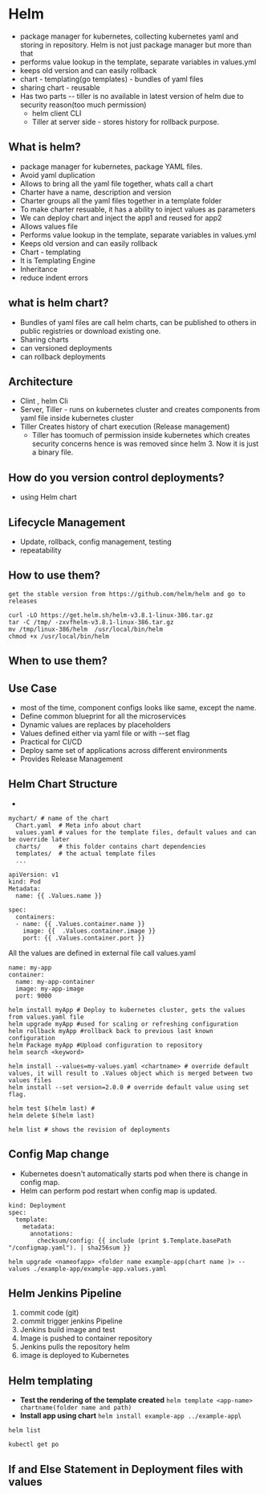 # Helm
- package manager for kubernetes, collecting kubernetes yaml and storing in repository. Helm is not just package manager but more than that
- performs value lookup in the template, separate variables in values.yml
- keeps old version and can easily rollback
- chart - templating(go templates) - bundles of yaml files
- sharing chart - reusable
- Has two parts -- tiller is no available in latest version of helm due to security reason(too much permission)
  - helm client CLI
  - Tiller at server side - stores history for rollback purpose.

## What is helm?
  - package manager for kubernetes, package YAML files.
  - Avoid yaml duplication
  - Allows to bring all the yaml file together, whats call a chart
  - Charter have a name, description and version
  - Charter groups all the yaml files together in a  template folder
  - To make charter resuable, it has a ability to inject values as parameters
  - We can deploy chart and inject the app1 and reused for app2
  - Allows values file
  - Performs value lookup in the template, separate variables in values.yml
  - Keeps old version and can easily rollback
  - Chart - templating
  - It is Templating Engine
  - Inheritance
  - reduce indent errors

## what is helm chart?
- Bundles of yaml files are call helm charts, can be published to others in public registries or download existing one.
- Sharing charts
- can versioned deployments
- can rollback deployments


## Architecture
- Clint , helm Cli
- Server, Tiller - runs on kubernetes cluster and creates components from yaml file inside kubernetes cluster
- Tiller Creates history of chart execution (Release management)
  - Tiller has toomuch of permission inside kubernetes which creates security concerns hence is was removed since helm 3. Now it is just a binary file.


## How do you version control deployments?
- using Helm chart

## Lifecycle Management
- Update, rollback, config management, testing
- repeatability




## How to use them?
```
get the stable version from https://github.com/helm/helm and go to releases

curl -LO https://get.helm.sh/helm-v3.8.1-linux-386.tar.gz
tar -C /tmp/ -zxvfhelm-v3.8.1-linux-386.tar.gz
mv /tmp/linux-386/helm  /usr/local/bin/helm
chmod +x /usr/local/bin/helm
```

## When to use them?

## Use Case
- most of the time, component configs looks like same, except the name.
- Define common blueprint for all the microservices
- Dynamic values are replaces by placeholders
- Values defined either via yaml file or with --set flag
- Practical for CI/CD
- Deploy same set of applications across different environments
- Provides  Release Management

## Helm Chart Structure
-
```
mychart/ # name of the chart
  Chart.yaml  # Meta info about chart
  values.yaml # values for the template files, default values and can be override later
  charts/     # this folder contains chart dependencies
  templates/  # the actual template files
  ...
```

```
apiVersion: v1
kind: Pod
Metadata:
  name: {{ .Values.name }}

spec:
  containers:
  - name: {{ .Values.container.name }}
    image: {{  .Values.container.image }}
    port: {{ .Values.container.port }}
```

All the values are defined in external file call values.yaml

```
name: my-app
container:
  name: my-app-container
  image: my-app-image
  port: 9000
```

```
helm install myApp # Deploy to kubernetes cluster, gets the values from values.yaml file
helm upgrade myApp #used for scaling or refreshing configuration
helm rollback myApp #rollback back to previous last known configuration
helm Package myApp #Upload configuration to repository
helm search <keyword>

helm install --values=my-values.yaml <chartname> # override default values, it will result to .Values object which is merged between two values files
helm install --set version=2.0.0 # override default value using set flag.

helm test $(helm last) #
helm delete $(helm last)

helm list # shows the revision of deployments
```

## Config Map change
- Kubernetes doesn't automatically starts pod when there is change in config map.
- Helm can perform pod restart when config map is updated.
```
kind: Deployment
spec:
  template:
    metadata:
      annotations:
        checksum/config: {{ include (print $.Template.basePath "/configmap.yaml"). | sha256sum }}
```

`helm upgrade <nameofapp> <folder name example-app(chart name )> --values ./example-app/example-app.values.yaml`



## Helm Jenkins Pipeline
1. commit code (git)
2. commit trigger jenkins Pipeline
3. Jenkins build image and test
4. Image is pushed to container repository
5. Jenkins pulls the repository helm
6. image is deployed to Kubernetes  


## Helm templating
- **Test the rendering of the template created**
`helm template <app-name> chartname(folder name and path)`
- **Install app using chart**
`helm install example-app ../example-app`\

`helm list`

`kubectl get po`


## If and Else Statement in Deployment files with values
